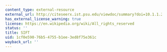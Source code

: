 ```yaml
---
content_type: external-resource
external_url: http://citeseerx.ist.psu.edu/viewdoc/summary?doi=10.1.1.2.8899
has_external_license_warning: true
license: https://en.wikipedia.org/wiki/All_rights_reserved
status: ''
title: SIFT
uid: 1cf0e590-76b5-4755-b1ee-3ed8f75e361c
wayback_url: ''
---
```

